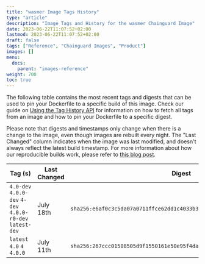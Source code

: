 ```yaml
---
title: "wasmer Image Tags History"
type: "article"
description: "Image Tags and History for the wasmer Chainguard Image"
date: 2023-06-22T11:07:52+02:00
lastmod: 2023-06-22T11:07:52+02:00
draft: false
tags: ["Reference", "Chainguard Images", "Product"]
images: []
menu:
  docs:
    parent: "images-reference"
weight: 700
toc: true
---
```


The following table contains the most recent tags and digests that can be used to pin your Dockerfile to a specific build of this image. Check our guide on [Using the Tag History API](/chainguard/chainguard-images/using-the-tag-history-api/) for information on how to fetch all tags from an image and how to pin your Dockerfile to a specific digest.

Please note that digests and timestamps only change when there is a change to the image, even though images are rebuilt every night. The "Last Changed" column indicates when the image was last modified, and doesn't always reflect the latest build timestamp. For more information about how our reproducible builds work, please refer to [this blog post](https://www.chainguard.dev/unchained/reproducing-chainguards-reproducible-image-builds).

| Tag (s)                                                    | Last Changed | Digest                                                                    |
|------------------------------------------------------------|--------------|---------------------------------------------------------------------------|
|  `4.0-dev` `4.0.0-dev` `4-dev` `4.0.0-r0-dev` `latest-dev` | July 18th    | `sha256:e6af0c3c5da07a0711ffce62dd1c4033b322d9369927e139da7f3e738143e551` |
|  `latest` `4.0` `4` `4.0.0`                                | July 11th    | `sha256:267ccc01508505d9f1550161e50e95f4da364395bdcbfd21a9806add21defd4e` |
